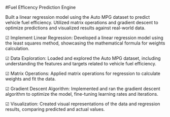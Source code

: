 #Fuel Efficency Prediction Engine

Built a linear regression model using the Auto MPG dataset to predict vehicle fuel efficiency. Utilized matrix operations and gradient descent to optimize predictions and visualized results against real-world data.

☑ Implement Linear Regression: Developed a linear regression model using the least squares method, showcasing the mathematical formula for weights calculation.

☑ Data Exploration: Loaded and explored the Auto MPG dataset, including understanding the features and targets related to vehicle fuel efficiency.

☑ Matrix Operations: Applied matrix operations for regression to calculate weights and fit the data.

☑ Gradient Descent Algorithm: Implemented and ran the gradient descent algorithm to optimize the model, fine-tuning learning rates and iterations.

☑ Visualization: Created visual representations of the data and regression results, comparing predicted and actual values.

